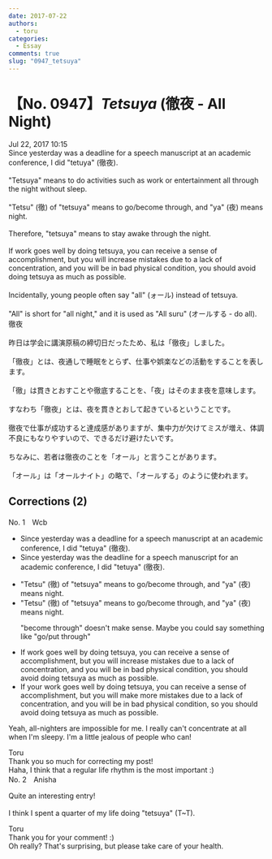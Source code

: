 ```yaml
---
date: 2017-07-22
authors:
  - toru
categories:
  - Essay
comments: true
slug: "0947_tetsuya"
---
```


# 【No. 0947】<strong><em>Tetsuya</strong></em> (徹夜 - All Night)
<div class="date">Jul 22, 2017 10:15</div>
<div id="post"><div id="body_show_ori">
Since yesterday was a deadline for a speech manuscript at an academic conference, I did "tetuya" (徹夜).<br/><br/>"Tetsuya" means to do activities such as work or entertainment all through the night without sleep.<br/><br/>"Tetsu" (徹) of "tetsuya" means to go/become through, and "ya" (夜) means night.<br/><br/>Therefore, "tetsuya" means to stay awake through the night.<br/><br/>If work goes well by doing tetsuya, you can receive a sense of accomplishment, but you will increase mistakes due to a lack of concentration, and you will be in bad physical condition, you should avoid doing tetsuya as much as possible.<br/><br/>Incidentally, young people often say "all" (ォール) instead of tetsuya.<br/><br/>"All" is short for "all night," and it is used as "All suru" (オールする - do all).
</div></div>

<!-- more -->

<div id="post_ja"><div id="body_show_mo">
徹夜<br/><br/>昨日は学会に講演原稿の締切日だったため、私は「徹夜」しました。<br/><br/>「徹夜」とは、夜通しで睡眠をとらず、仕事や娯楽などの活動をすることを表します。<br/><br/>「徹」は貫きとおすことや徹底することを、「夜」はそのまま夜を意味します。<br/><br/>すなわち「徹夜」とは、夜を貫きとおして起きているということです。<br/><br/>徹夜で仕事が成功すると達成感がありますが、集中力が欠けてミスが増え、体調不良にもなりやすいので、できるだけ避けたいです。<br/><br/>ちなみに、若者は徹夜のことを「オール」と言うことがあります。<br/><br/>「オール」は「オールナイト」の略で、「オールする」のように使われます。
</div></div>

## Corrections (2)
<div id="block"><div class="first_name"> No. 1　<span class="just_name">Wcb</span></div><div id="block2">
<ul class="correction_field">
<li class="incorrect">Since yesterday was a deadline for a speech manuscript at an academic conference, I did "tetuya" (徹夜).</li>
<li class="corrected correct">
Since yesterday was <span class="f_blue">the </span>deadline for a speech manuscript<span class="f_blue"> for </span>an academic conference, I did "tetuya" (徹夜).
</li>
</ul>
<ul class="correction_field">
<li class="incorrect">"Tetsu" (徹) of "tetsuya" means to go/become through, and "ya" (夜) means night.</li>
<li class="corrected correct">
"Tetsu" (徹) of "tetsuya" means to go<span class="f_red"><span class="sline">/become</span></span> through, and "ya" (夜) means night.
<p class="correction_comment">"become through" doesn't make sense. Maybe you could say something like "go/put through"</p>
</li>
</ul>
<ul class="correction_field">
<li class="incorrect">If work goes well by doing tetsuya, you can receive a sense of accomplishment, but you will increase mistakes due to a lack of concentration, and you will be in bad physical condition, you should avoid doing tetsuya as much as possible.</li>
<li class="corrected correct">
If <span class="f_blue">your </span>work goes well by doing tetsuya, you can receive a sense of accomplishment, but you will <span class="f_blue">make more </span>mistakes due to a lack of concentration, and you will be in bad physical condition, <span class="f_blue">so</span> you should avoid doing tetsuya as much as possible.
</li>
</ul>
<p class="comment_small">
 Yeah, all-nighters are impossible for me. I really can't concentrate at all when I'm sleepy. I'm a little jealous of people who can!
</p>

</div><div class="name"><span class="just_name">Toru</span><br>
Thank you so much for correcting my post!<br/>Haha, I think that a regular life rhythm is the most important :)
</div>
</div>
<div id="block"><div class="first_name"> No. 2　<span class="just_name">Anisha</span></div><div id="block2">
<p class="comment_small">
 Quite an interesting entry!
 <br/>
 <br/>
 I think I spent a quarter of my life doing "tetsuya" (T~T).
</p>

</div><div class="name"><span class="just_name">Toru</span><br>
Thank you for your comment! :)<br/>Oh really? That's surprising, but please take care of your health.
</div>
</div>
